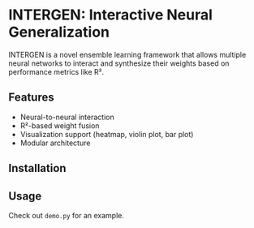 # INTERGEN: Interactive Neural Generalization

INTERGEN is a novel ensemble learning framework that allows multiple neural networks to interact and synthesize their weights based on performance metrics like R².

## Features
- Neural-to-neural interaction
- R²-based weight fusion
- Visualization support (heatmap, violin plot, bar plot)
- Modular architecture

## Installation

## Usage
Check out `demo.py` for an example.